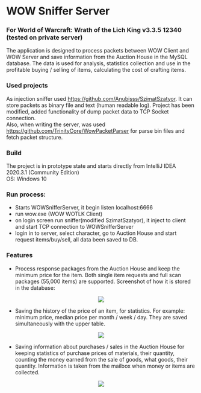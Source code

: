 # WOW Sniffer Server
### For World of Warcraft: Wrath of the Lich King v3.3.5 12340 (tested on private server)
The application is designed to process packets between WOW Client and WOW Server and save information from the Auction House in the MySQL database. The data is used for analysis, statistics collection and use in the profitable buying / selling of items, calculating the cost of crafting items.

### Used projects
As injection sniffer used https://github.com/Anubisss/SzimatSzatyor. It can store packets as binary file and text (human readable log). Project has been modified, added functionality of dump packet data to TCP Socket connection.
<br>Also, when writing the server, was used https://github.com/TrinityCore/WowPacketParser for parse bin files and fetch packet structure.

### Build
The project is in prototype state and starts directly from IntelliJ IDEA 2020.3.1 (Community Edition)
<br>OS: Windows 10

### Run process:
 - Starts WOWSnifferServer, it begin listen localhost:6666
 - run wow.exe (WOW WOTLK Client)
 - on login screen run sniffer(modified SzimatSzatyor), it inject to client and start TCP connection to WOWSnifferServer
 - login in to server, select character, go to Auction House and start request items/buy/sell, all data been saved to DB. 

### Features
 - Process response packages from the Auction House and keep the minimum price for the item. Both single item requests and full scan packages (55,000 items) are supported.
Screenshot of how it is stored in the database:
<p align="center"><img src="https://user-images.githubusercontent.com/5261564/135902541-d882a6e2-d170-4575-b406-8b66464fc893.png"/></p>


 - Saving the history of the price of an item, for statistics. For example: minimum price, median price per month / week / day.
They are saved simultaneously with the upper table.
<p align="center"><img src="https://user-images.githubusercontent.com/5261564/135904553-cbcef2a9-a417-4bc2-bb89-b81dd1838e32.png"/></p>


 - Saving information about purchases / sales in the Auction House for keeping statistics of purchase prices of materials, their quantity, counting the money earned from the sale of goods, what goods, their quantity. Information is taken from the mailbox when money or items are collected.
<p align="center"><img src="https://user-images.githubusercontent.com/5261564/135905755-4494d37d-75c1-438c-9a40-5822e557aa2b.png"/></p>
